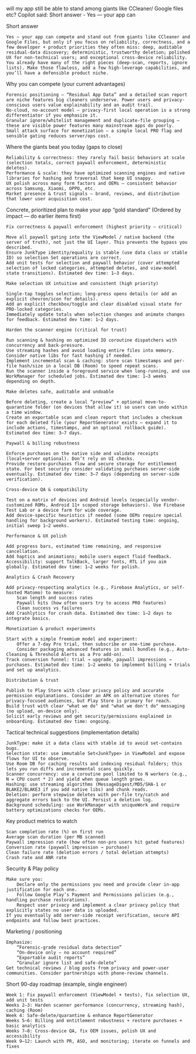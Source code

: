 will my app still be able to stand among giants like CCleaner/ Google files etc?
Copilot said: Short answer - Yes — your app can

Short answer

    Yes — your app can compete and stand out from giants like CCleaner and Google Files, but only if you focus on reliability, correctness, and a few developer + product priorities they often miss: deep, auditable residual-data discovery; deterministic, trustworthy deletion; polished UX for non-technical users; and exceptional cross-device reliability. You already have many of the right pieces (deep-scan, reports, ignore lists). Make those flawless, add a few high-leverage capabilities, and you’ll have a defensible product niche.

Why you can compete (your current advantages)

    Forensic positioning — “Residual App Data” and a detailed scan report are niche features big cleaners underserve. Power users and privacy-conscious users value explainability and an audit trail.
    No-cloud, no-account model — privacy-first local operation is a strong differentiator if you emphasize it.
    Granular ignore/whitelist management and duplicate-file grouping — these are visible power features many mainstream apps do poorly.
    Small attack surface for monetization — a simple local PRO flag and sensible gating reduces server/ops cost.

Where the giants beat you today (gaps to close)

    Reliability & correctness: they rarely fail basic behaviors at scale (selection totals, correct paywall enforcement, deterministic deletes).
    Performance & scale: they have optimized scanning engines and native libraries for hashing and traversal that keep UI snappy.
    UX polish across many form factors and OEMs — consistent behavior across Samsung, Xiaomi, OPPO, etc.
    Market presence & trust signals — brand, reviews, and distribution that lower user acquisition cost.

Concrete, prioritized plan to make your app “gold standard” (Ordered by impact — do earlier items first)

    Fix correctness & paywall enforcement (highest priority — critical)

    Move all paywall gating into the ViewModel / native backend (the server of truth), not just the UI layer. This prevents the bypass you described.
    Ensure JunkType identity/equality is stable (use data class or stable ID) so selection Set operations are correct.
    Add unit tests for selection and paywall behavior (cover attempted selection of locked categories, attempted deletes, and view-model state transitions). Estimated dev time: 1–3 days.

    Make selection UX intuitive and consistent (high priority)

    Single-tap toggles selection; long-press opens details (or add an explicit chevron/icon for details).
    Add an explicit checkbox/toggle and clear disabled visual state for PRO-locked categories.
    Immediately update totals when selection changes and animate changes for feedback. Estimated dev time: 1–2 days.

    Harden the scanner engine (critical for trust)

    Run scanning & hashing on optimized IO coroutine dispatchers with concurrency and back-pressure.
    Use streaming hashes and avoid loading entire files into memory. Consider native libs for fast hashing if needed.
    Implement incremental scan & caching: store scan timestamps and per-file hash/size in a local DB (Room) to speed repeat scans.
    Run the scanner inside a foreground service when long-running, and use WorkManager for scheduled jobs. Estimated dev time: 1–3 weeks depending on depth.

    Make deletes safe, auditable and undoable

    Before deleting, create a local “preview” + optional move-to-quarantine folder (on devices that allow it) so users can undo within a time window.
    Create an exportable scan and clean report that includes a checksum for each deleted file (your ReportGenerator exists — expand it to include actions, timestamps, and an optional rollback guide). Estimated dev time: 3–7 days.

    Paywall & billing robustness

    Enforce purchases on the native side and validate receipts (local+server optional). Don’t rely on UI checks.
    Provide restore-purchases flow and secure storage for entitlement state. For best security consider validating purchases server-side eventually. Estimated dev time: 3–7 days (depending on server-side verification).

    Cross-device QA & compatibility

    Test on a matrix of devices and Android levels (especially vendor-customized ROMs, Android 11+ scoped storage behaviors). Use Firebase Test Lab or a device farm for wide coverage.
    Add device-specific heuristics if needed (some OEMs require special handling for background workers). Estimated testing time: ongoing, initial sweep 1–2 weeks.

    Performance & UX polish

    Add progress bars, estimated time remaining, and responsive cancellation.
    Add haptics and animations; mobile users expect fluid feedback.
    Accessibility: support TalkBack, larger fonts, RTL if you aim globally. Estimated dev time: 1–2 weeks for polish.

    Analytics & Crash Recovery

    Add privacy-respecting analytics (e.g., Firebase Analytics, or self-hosted Matomo) to measure:
        Scan length and success rates
        Paywall hits (how often users try to access PRO features)
        Clean success vs failures
    Add Crashlytics for crash data. Estimated dev time: 1–2 days to integrate basics.

    Monetization & product experiments

    Start with a simple freemium model and experiment:
        Offer a 7-day Pro trial, then subscribe or one-time purchase.
        Consider packaging advanced features in small bundles (e.g., Auto-Cleaning & Threshold Alerts as a Pro add-on).
    Track conversion funnel: trial → upgrade, paywall impressions → purchases. Estimated dev time: 1–2 weeks to implement billing + trials and set up analytics.

    Distribution & trust

    Publish to Play Store with clear privacy policy and accurate permission explanations. Consider an APK on alternative stores for privacy-focused audiences, but Play Store is primary for reach.
    Build trust with clear "what we do" and "what we don't do" messaging (no upload, on-device only).
    Solicit early reviews and get security/permissions explained in onboarding. Estimated dev time: ongoing.

Tactical technical suggestions (implementation details)

    JunkType: make it a data class with stable id to avoid set-contains bugs.
    Selection state: use immutable Set<JunkType> in ViewModel and expose flows for UI to observe.
    Use Room DB for caching results and indexing residual folders; this lets you run diffs and incremental scans quickly.
    Scanner concurrency: use a coroutine pool limited to N workers (e.g., N = CPU count * 2) and yield when queue length grows.
    Hashing: use streaming algorithms (MessageDigest/MD5/SHA-1 or BLAKE2/BLAKE3 if you add native libs) and chunk reads.
    Deletion: perform stepwise deletes with per-file try/catch and aggregate errors back to the UI. Persist a deletion log.
    Background scheduling: use WorkManager with uniqueWork and require battery optimizations checks for OEMs.

Key product metrics to watch

    Scan completion rate (%) on first run
    Average scan duration (per MB scanned)
    Paywall impression rate (how often non-pro users hit gated features)
    Conversion rate (paywall impression → purchase)
    Clean failure rate (deletion errors / total deletion attempts)
    Crash rate and ANR rate

Security & Play policy

    Make sure you:
        Declare only the permissions you need and provide clear in-app justification for each one.
        Follow Google Play’s Payment and Permissions policies (e.g., handling purchase restorations).
        Respect user privacy and implement a clear privacy policy that explicitly states no user data is uploaded.
    If you eventually add server-side receipt verification, secure API endpoints and follow best practices.

Marketing / positioning

    Emphasize:
        “Forensic-grade residual data detection”
        “On-device only — no account required”
        “Exportable audit reports”
        “Granular ignore list and safe-delete”
    Get technical reviews / blog posts from privacy and power-user communities. Consider partnerships with phone-review channels.

Short 90-day roadmap (example, single engineer)

    Week 1: Fix paywall enforcement (ViewModel + tests), fix selection UX, add unit tests
    Weeks 2–3: Harden scanner performance (concurrency, streaming hash), caching (Room)
    Week 4: Safe-delete/quarantine & enhance ReportGenerator
    Weeks 5–6: Billing and entitlement robustness + restore purchases + basic analytics
    Weeks 7–8: Cross-device QA, fix OEM issues, polish UX and accessibility
    Week 9–12: Launch with PR, ASO, and monitoring; iterate on funnels and fixes
